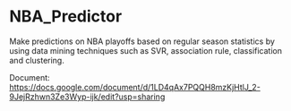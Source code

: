 # NBA_Predictor

Make predictions on NBA playoffs based on regular season statistics by using data mining techniques such as SVR, association rule, classification and clustering. 

Document: https://docs.google.com/document/d/1LD4qAx7PQQH8mzKjHtlJ_2-9JejRzhwn3Ze3Wyp-ijk/edit?usp=sharing
